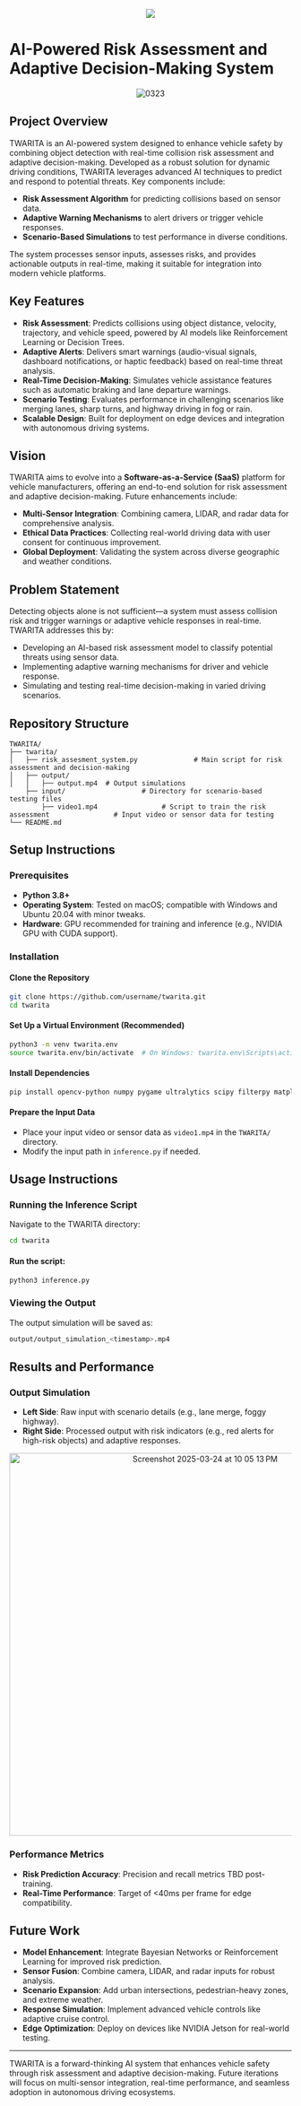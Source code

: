 <p align="center">
  <img src="https://github.com/user-attachments/assets/8f420cfc-e4cf-4801-a2e0-d5c65fd9045f" />
</p>

# AI-Powered Risk Assessment and Adaptive Decision-Making System

<p align="center">
  <img src="https://github.com/user-attachments/assets/7f1fc07a-4146-4da1-a783-d759ee05ff26" alt="0323" />
</p>

## Project Overview
TWARITA is an AI-powered system designed to enhance vehicle safety by combining object detection with real-time collision risk assessment and adaptive decision-making. Developed as a robust solution for dynamic driving conditions, TWARITA leverages advanced AI techniques to predict and respond to potential threats. Key components include:

- **Risk Assessment Algorithm** for predicting collisions based on sensor data.
- **Adaptive Warning Mechanisms** to alert drivers or trigger vehicle responses.
- **Scenario-Based Simulations** to test performance in diverse conditions.

The system processes sensor inputs, assesses risks, and provides actionable outputs in real-time, making it suitable for integration into modern vehicle platforms.

## Key Features
- **Risk Assessment**: Predicts collisions using object distance, velocity, trajectory, and vehicle speed, powered by AI models like Reinforcement Learning or Decision Trees.
- **Adaptive Alerts**: Delivers smart warnings (audio-visual signals, dashboard notifications, or haptic feedback) based on real-time threat analysis.
- **Real-Time Decision-Making**: Simulates vehicle assistance features such as automatic braking and lane departure warnings.
- **Scenario Testing**: Evaluates performance in challenging scenarios like merging lanes, sharp turns, and highway driving in fog or rain.
- **Scalable Design**: Built for deployment on edge devices and integration with autonomous driving systems.

## Vision
TWARITA aims to evolve into a **Software-as-a-Service (SaaS)** platform for vehicle manufacturers, offering an end-to-end solution for risk assessment and adaptive decision-making. Future enhancements include:

- **Multi-Sensor Integration**: Combining camera, LIDAR, and radar data for comprehensive analysis.
- **Ethical Data Practices**: Collecting real-world driving data with user consent for continuous improvement.
- **Global Deployment**: Validating the system across diverse geographic and weather conditions.

## Problem Statement
Detecting objects alone is not sufficient—a system must assess collision risk and trigger warnings or adaptive vehicle responses in real-time. TWARITA addresses this by:
- Developing an AI-based risk assessment model to classify potential threats using sensor data.
- Implementing adaptive warning mechanisms for driver and vehicle response.
- Simulating and testing real-time decision-making in varied driving scenarios.

## Repository Structure
```
TWARITA/
├── twarita/
│   ├── risk_assesment_system.py              # Main script for risk assessment and decision-making
│   ├── output/
│   │   ├── output.mp4  # Output simulations
    ├── input/                   # Directory for scenario-based testing files
        ├── video1.mp4                # Script to train the risk assessment                # Input video or sensor data for testing
└── README.md
```

## Setup Instructions
### Prerequisites
- **Python 3.8+**
- **Operating System**: Tested on macOS; compatible with Windows and Ubuntu 20.04 with minor tweaks.
- **Hardware**: GPU recommended for training and inference (e.g., NVIDIA GPU with CUDA support).

### Installation
#### Clone the Repository
```bash
git clone https://github.com/username/twarita.git
cd twarita
```

#### Set Up a Virtual Environment (Recommended)
```bash
python3 -m venv twarita.env
source twarita.env/bin/activate  # On Windows: twarita.env\Scripts\activate
```

#### Install Dependencies
```bash
pip install opencv-python numpy pygame ultralytics scipy filterpy matplotlib tensorflow
```

#### Prepare the Input Data
- Place your input video or sensor data as `video1.mp4` in the `TWARITA/` directory.
- Modify the input path in `inference.py` if needed.

## Usage Instructions
### Running the Inference Script
Navigate to the TWARITA directory:
```bash
cd twarita
```

#### Run the script:
```bash
python3 inference.py
```

### Viewing the Output
The output simulation will be saved as:
```bash
output/output_simulation_<timestamp>.mp4
```

## Results and Performance
### Output Simulation
- **Left Side**: Raw input with scenario details (e.g., lane merge, foggy highway).
- **Right Side**: Processed output with risk indicators (e.g., red alerts for high-risk objects) and adaptive responses.
<p align="center">
<img width="683" alt="Screenshot 2025-03-24 at 10 05 13 PM" src="https://github.com/user-attachments/assets/f3319eee-79ed-4618-8d8a-6349034c8fed" />
</p>

### Performance Metrics
- **Risk Prediction Accuracy**: Precision and recall metrics TBD post-training.
- **Real-Time Performance**: Target of <40ms per frame for edge compatibility.

## Future Work
- **Model Enhancement**: Integrate Bayesian Networks or Reinforcement Learning for improved risk prediction.
- **Sensor Fusion**: Combine camera, LIDAR, and radar inputs for robust analysis.
- **Scenario Expansion**: Add urban intersections, pedestrian-heavy zones, and extreme weather.
- **Response Simulation**: Implement advanced vehicle controls like adaptive cruise control.
- **Edge Optimization**: Deploy on devices like NVIDIA Jetson for real-world testing.

---
TWARITA is a forward-thinking AI system that enhances vehicle safety through risk assessment and adaptive decision-making. Future iterations will focus on multi-sensor integration, real-time performance, and seamless adoption in autonomous driving ecosystems.
